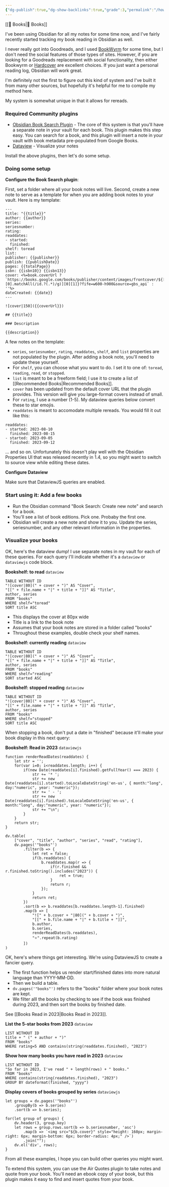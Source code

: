 ```yaml
---
{"dg-publish":true,"dg-show-backlinks":true,"grade":3,"permalink":"/how-i-track-books-and-reading-with-obsidian/","dgShowBacklinks":true,"dgPassFrontmatter":true}
---
```


[[📘 Books\|📘 Books]]

I've been using Obsidian for all my notes for some time now, and I've fairly recently started tracking my book reading in Obsidian as well.

I never really got into Goodreads, and I used [BookWyrm](https://joinbookwyrm.com/) for some time, but I don't need the social features of those types of sites. However, if you are looking for a Goodreads replacement with social functionality, then either Bookwyrm or [Hardcover](https://hardcover.app/) are excellent choices. If you just want a personal reading log, Obsidian will work great.

I'm definitely not the first to figure out this kind of system and I've built it from many other sources, but hopefully it's helpful for me to compile my method here.

My system is somewhat unique in that it allows for rereads.

### Required Community plugins

* [Obsidian Book Search Plugin](https://github.com/anpigon/obsidian-book-search-plugin) - The core of this system is that you'll have a separate note in your vault for each book. This plugin makes this step easy. You can search for a book, and this plugin will insert a note in your vault with book metadata pre-populated from Google Books.
* [Dataview](https://github.com/blacksmithgu/obsidian-dataview) - Visualize your notes

Install the above plugins, then let's do some setup.

### Doing some setup

**Configure the Book Search plugin**:

First, set a folder where all your book notes will live. Second, create a new note to serve as a template for when you are adding book notes to your vault. Here is my template:

```
---
title: "{{title}}"
author: {{author}}
series: 
seriesnumber: 
rating: 
readdates:
- started: 
  finished: 
shelf: toread
list: 
publisher: {{publisher}}
publish: {{publishDate}}
pages: {{totalPage}}
isbn: {{isbn10}} {{isbn13}}
cover: <%=book.coverUrl ? `https://books.google.com/books/publisher/content/images/frontcover/${[...book.coverUrl.split("&")[0].matchAll(/id.?(.*)/g)][0][1]}?fife=w600-h900&source=gbs_api` : ''%>
dateCreated: {{date}}
---

![cover|150]({{coverUrl}})

## {{title}}

### Description

{{description}}
```

A few notes on the template:

* `series`, `seriesnumber`, `rating`, `readdates`, `shelf`, and `list` properties are not populated by the plugin. After adding a book note, you'll need to update these yourself.
* For `shelf`, you can choose what you want to do. I set it to one of: `toread`, `reading`, `read`, or `stopped`.
* `list` is meant to be a freeform field; I use it to create a list of [[Recommended Books\|Recommended Books]].
* `cover` has been updated from the default cover URL that the plugin provides. This version will give you large-format covers instead of small.
* For `rating`, I use a number (1-5). My dataview queries below convert these to star emojis.
* `readdates` is meant to accomodate multiple rereads. You would fill it out like this:

```
readdates:
- started: 2023-08-10
  finished: 2023-08-15
- started: 2023-09-05
  finished: 2023-09-12
```

... and so on. Unfortunately this doesn't play well with the Obsidian Properties UI that was released recently in 1.4, so you might want to switch to source view while editing these dates.

**Configure Dataview**

Make sure that DataviewJS queries are enabled.

### Start using it: Add a few books

* Run the Obsidian command "Book Search: Create new note" and search for a book.
* You'll see a list of book editions. Pick one. Probaby the first one.
* Obsidian will create a new note and show it to you. Update the series, seriesnumber, and any other relevant information in the properties.

### Visualize your books

OK, here's the dataview dump! I use separate notes in my vault for each of these queries. For each query I'll indicate whether it's a `dataview` or `dataviewjs` code block.

**Bookshelf: to read** `dataview`

```
TABLE WITHOUT ID
"![cover|80](" + cover + ")" AS "Cover",
"[[" + file.name + "|" + title + "]]" AS "Title",
author, series
FROM "books"
WHERE shelf="toread"
SORT title ASC
```

* This displays the cover at 80px wide
* Title is a link to the book note
* Assumes that your book notes are stored in a folder called "books"
* Throughout these examples, double check your shelf names.

**Bookshelf: currently reading** `dataview`

```
TABLE WITHOUT ID
"![cover|80](" + cover + ")" AS "Cover",
"[[" + file.name + "|" + title + "]]" AS "Title",
author, series
FROM "books"
WHERE shelf="reading"
SORT started ASC
```

**Bookshelf: stopped reading** `dataview`

```
TABLE WITHOUT ID
"![cover|80](" + cover + ")" AS "Cover",
"[[" + file.name + "|" + title + "]]" AS "Title",
author, series
FROM "books"
WHERE shelf="stopped"
SORT title ASC
```

When stopping a book, don't put a date in "finished" because it'll make your book display in this next query:

**Bookshelf: Read in 2023** `dataviewjs`

```
function renderReadDates(readdates) {
	let str = '';
	for(var i=0; i<readdates.length; i++) {
	    if(new Date(readdates[i].finished).getFullYear() === 2023) {
			str += '* ';
			str += new Date(readdates[i].started).toLocaleDateString('en-us', { month:"long", day:"numeric", year: "numeric"});
			str += ' - ';
			str += new Date(readdates[i].finished).toLocaleDateString('en-us', { month:"long", day:"numeric", year: "numeric"});
			str += "\n";
		}
	}
	return str;
}

dv.table(
    ["cover", "title", "author", "series", "read", "rating"],
	dv.pages('"books"')
	    .filter(b => {
	        let ret = false;
	        if(b.readdates) {
		        b.readdates.map(r => {
			        if(r.finished && r.finished.toString().includes("2023")) {
			            ret = true;
			        }
			        return r;
		        });
	        }
	        return ret;
	    })
		.sort(b => b.readdates[b.readdates.length-1].finished)
	    .map(b => [
		    "![" + b.cover + "|80](" + b.cover + ")",
		    "[[" + b.file.name + "|" + b.title + "]]",
		    b.author,
		    b.series,
		    renderReadDates(b.readdates),
		    "⭐".repeat(b.rating)
		])
)
```

OK, here's where things get interesting. We're using DataviewJS to create a fancier query.

* The first function helps us render start/finished dates into more natural language than YYYY-MM-DD.
* Then we build a table.
* `dv.pages('"books"')` refers to the "books" folder where your book notes are kept.
* We filter alll the books by checking to see if the book was finished during 2023, and then sort the books by finished date.

See [[Books Read in 2023\|Books Read in 2023]].

**List the 5-star books from 2023** `dataview`

```
LIST WITHOUT ID
title + " (" + author + ")"
FROM "books"
WHERE rating=5 AND contains(string(readdates.finished), "2023")
```

**Show how many books you have read in 2023** `dataview`

```
LIST WITHOUT ID
"So far in 2023, I've read " + length(rows) + " books."
FROM "books"
WHERE contains(string(readdates.finished), "2023")
GROUP BY dateformat(finished, "yyyy")
```

**Display covers of books grouped by series** `dataviewjs`

```
let groups = dv.pages('"books"')
	.groupBy(b => b.series)
	.sort(b => b.series);

for(let group of groups) {
    dv.header(3, group.key)
    let rows = group.rows.sort(b => b.seriesnumber, 'asc')
        .map(b => `<img src="${b.cover}" style="height: 160px; margin-right: 6px; margin-bottom: 6px; border-radius: 4px;" />`)
        .join("");
    dv.el('div', rows);
}
```

From all these examples, I hope you can build other queries you might want.

To extend this system, you can use the Air Quotes plugin to take notes and quote from your book. You'll need an ebook copy of your book, but this plugin makes it easy to find and insert quotes from your book.
